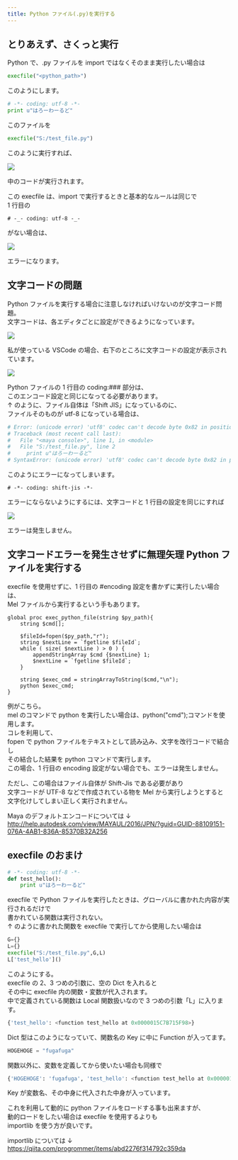 ```yaml
---
title: Python ファイル(.py)を実行する
---
```


## とりあえず、さくっと実行

Python で、.py ファイルを import ではなくそのまま実行したい場合は

```python
execfile("<python_path>")
```

このようにします。

```python
# -*- coding: utf-8 -*-
print u"はろーわーるど"
```

このファイルを

```python
execfile("S:/test_file.py")
```

このように実行すれば、

![](https://gyazo.com/8c8687e6f3c19ac8eac089fd325fbdff.png)

中のコードが実行されます。

この execfile は、import で実行するときと基本的なルールは同じで  
1 行目の

```
# -_- coding: utf-8 -_-
```

がない場合は、

![](https://gyazo.com/9a3a1b226a469c7acee83acefc4c7017.png)

エラーになります。

## 文字コードの問題

Python ファイルを実行する場合に注意しなければいけないのが文字コード問題。  
文字コードは、各エディタごとに設定ができるようになっています。

![](https://gyazo.com/389a04f77ab54d7500945dc30bf07ea1.png)

私が使っている VSCode の場合、右下のところに文字コードの設定が表示されています。

![](https://gyazo.com/f7bba044771ecb7fa1858ecd453052e8.png)

Python ファイルの 1 行目の coding:### 部分は、  
このエンコード設定と同じになってる必要があります。  
↑ のように、ファイル自体は「Shift JIS」になっているのに、  
ファイルそのものが utf-8 になっている場合は、

```python
# Error: (unicode error) 'utf8' codec can't decode byte 0x82 in position 0: invalid start byte
# Traceback (most recent call last):
#   File "<maya console>", line 1, in <module>
#   File "S:/test_file.py", line 2
#     print u"はろーわーるど"
# SyntaxError: (unicode error) 'utf8' codec can't decode byte 0x82 in position 0: invalid start byte #
```

このようにエラーになってしまいます。

```
# -*- coding: shift-jis -*-
```

エラーにならないようにするには、文字コードと 1 行目の設定を同じにすれば

![](https://gyazo.com/41f26ec0f16f49e9d8b60a1608da2fbb.png)

エラーは発生しません。

## 文字コードエラーを発生させずに無理矢理 Python ファイルを実行する

execfile を使用せずに、1 行目の #encoding 設定を書かずに実行したい場合は、  
Mel ファイルから実行するという手もあります。

```mel
global proc exec_python_file(string $py_path){
    string $cmd[];

    $fileId=fopen($py_path,"r");
    string $nextLine = `fgetline $fileId`;
    while ( size( $nextLine ) > 0 ) {
	    appendStringArray $cmd {$nextLine} 1;
	    $nextLine = `fgetline $fileId`;
    }

    string $exec_cmd = stringArrayToString($cmd,"\n");
    python $exec_cmd;
}
```

例がこちら。  
mel のコマンドで python を実行したい場合は、python("cmd");コマンドを使用します。  
コレを利用して、  
fopen で python ファイルをテキストとして読み込み、文字を改行コードで結合し  
その結合した結果を python コマンドで実行します。  
この場合、1 行目の encoding 設定がない場合でも、エラーは発生しません。

ただし、この場合はファイル自体が Shift-Jis である必要があり  
文字コードが UTF-8 などで作成されている物を Mel から実行しようとすると  
文字化けしてしまい正しく実行されません。

Maya のデフォルトエンコードについては ↓  
http://help.autodesk.com/view/MAYAUL/2016/JPN/?guid=GUID-88109151-076A-4AB1-836A-85370B32A256

## execfile のおまけ

```python
# -*- coding: utf-8 -*-
def test_hello():
    print u"はろーわーるど"
```

execfile で Python ファイルを実行したときは、グローバルに書かれた内容が実行されるだけで  
書かれている関数は実行されない。  
↑ のように書かれた関数を execfile で実行してから使用したい場合は

```python
G={}
L={}
execfile("S:/test_file.py",G,L)
L['test_hello']()
```

このようにする。  
execfile の 2、3 つめの引数に、空の Dict を入れると  
その中に execfile 内の関数・変数が代入されます。  
中で定義されている関数は Local 関数扱いなので 3 つめの引数「L」に入ります。

```python
{'test_hello': <function test_hello at 0x0000015C7B715F98>}
```

Dict 型はこのようになっていて、関数名の Key に中に Function が入ってます。

```python
HOGEHOGE = "fugafuga"
```

関数以外に、変数を定義してから使いたい場合も同様で

```python
{'HOGEHOGE': 'fugafuga', 'test_hello': <function test_hello at 0x0000015C7B715F98>}
```

Key が変数名、その中身に代入された中身が入っています。

これを利用して動的に python ファイルをロードする事も出来ますが、  
動的ロードをしたい場合は execfile を使用するよりも  
importlib を使う方が良いです。

importlib については ↓  
https://qiita.com/progrommer/items/abd2276f314792c359da

